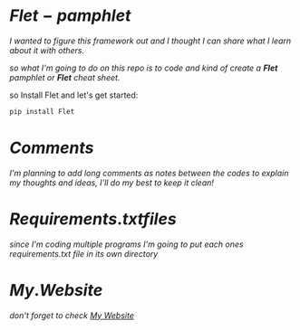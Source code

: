 # $Flet-pamphlet$

*I wanted to figure this framework out and I thought I can share what I learn about it with others.*

 *so what I'm going to do on this repo is to code and kind of create a **Flet** pamphlet or **Flet** cheat sheet.*

so Install Flet and let's get started:

```bash
pip install Flet
```
# $Comments$

*I'm planning to add long comments as notes between the codes to explain my thoughts and ideas, I'll do my best to keep it clean!*


# $Requirements.txt files$

*since I'm coding multiple programs I'm going to put each ones requirements.txt file in its own directory*


# $My.Website$

*don't forget to check [My Website](https://mortezashoeibi.github.io)*
